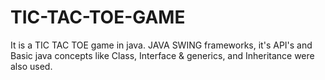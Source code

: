# TIC-TAC-TOE-GAME
It is a TIC TAC TOE game in java.  JAVA SWING frameworks, it's API's and Basic java concepts like Class, Interface &amp; generics, and Inheritance were also used.  
